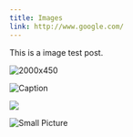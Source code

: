 ```yaml
---
title: Images
link: http://www.google.com/
---
```


This is a image test post.

![2000x450](http://placehold.it/2000x450 "2000x450")

![Caption](http://placehold.it/1280x450)

![](http://placehold.it/600x450)

![Small Picture](http://placehold.it/350x150.jpg)